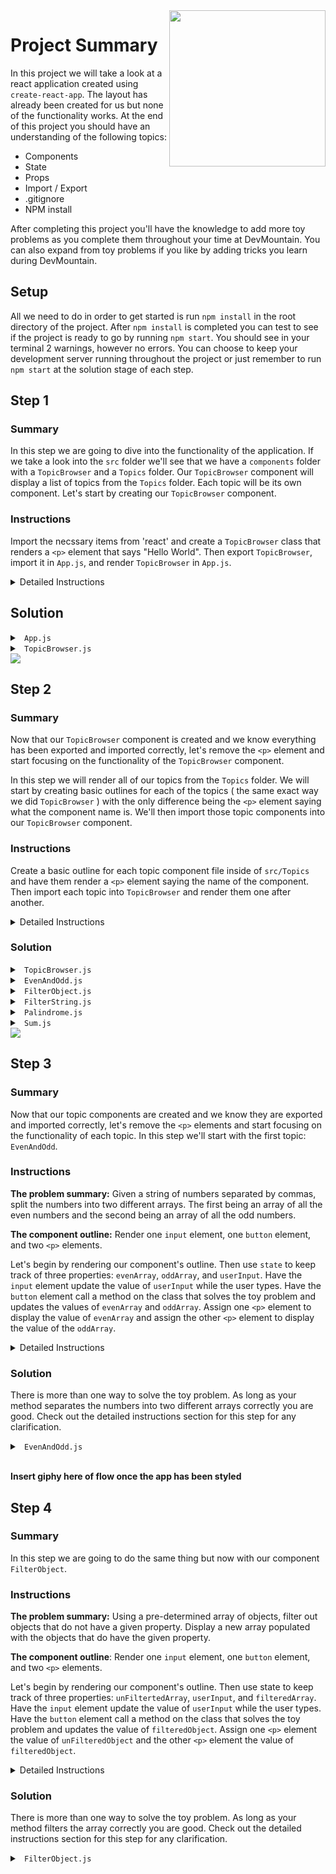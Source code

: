 <img src="https://devmounta.in/img/logowhiteblue.png" width="250" align="right">

# Project Summary

In this project we will take a look at a react application created using `create-react-app`. The layout has already been created for us but none of the functionality works. At the end of this project you should have an understanding of the following topics:

* Components
* State
* Props
* Import / Export
* .gitignore
* NPM install

After completing this project you'll have the knowledge to add more toy problems as you complete them throughout your time at DevMountain. You can also expand from toy problems if you like by adding tricks you learn during DevMountain.

## Setup

All we need to do in order to get started is run `npm install` in the root directory of the project. After `npm install` is completed you can test to see if the project is ready to go by running `npm start`. You should see in your terminal 2 warnings, however no errors. You can choose to keep your development server running throughout the project or just remember to run `npm start` at the solution stage of each step.

## Step 1

### Summary

In this step we are going to dive into the functionality of the application. If we take a look into the `src` folder we'll see that we have a `components` folder with a `TopicBrowser` and a `Topics` folder. Our `TopicBrowser` component will display a list of topics from the `Topics` folder. Each topic will be its own component. Let's start by creating our `TopicBrowser` component. 

### Instructions

Import the necssary items from 'react' and create a `TopicBrowser` class that renders a `<p>` element that says "Hello World". Then export `TopicBrowser`, import it in `App.js`, and render `TopicBrowser` in `App.js`. 

<details>

<summary> Detailed Instructions </summary>

<br />

Let's start by importing `React, { Component }` from 'react'. This will allow use to use JSX and create a class that extends on `Component`.

```js
import React, { Component } from 'react';
```

Now let's create a basic component that renders a `<p>` element that says "Hello World". We do this by saying `class TopicBrowser extends Component {}`. TopicBrowser is the name of the class, which can be anything you want, usually when dealing with classes it's common to see constructor camel case ( meaning the first letter is also captalized ). Since this component is going to browse our topics, I went with the class name of TopicBrowser. 

```js
class TopicBrowser extends Component {

}
```

Now that we have our component `TopicBrowser` let's have it render the `<p>` element. Since we extended on `Component` we have access to a method called `render() {}` this is the method that is called to render our JSX onto the DOM. Inside the `render` method we `return` the JSX. 

```js
class TopicBrowser extends Component {
  render() {
    return (
      <p> Hello World </p>
    )
  }
}
```

Then we need to `export` our `TopicBrowser` component so that other files can `import` it. You may have seen two different ways to accomplish this method. One way is exporting it at the end of the file and another way is doing it on the same line as when you declare your class. 

<details>

<summary> <code> TopicBrowser.js ( export on bottom ) </code> </summary>

```js
import React, { Component } from 'react';

class TopicBrowser extends Component {
  render() {
    return (
      <p> Hello World </p>
    )
  }
}

export default TopicBrowser;
```

</details>

<details>

<summary> <code> TopicBrowser.js ( export on same line ) </code> </summary>

```js
import React, { Component } from 'react';

export default class TopicBrowser extends Component {
  render() {
    return (
      <p> Hello World </p>
    )
  }
}
```

</details>

<br />

Both ways are completely fine, however I'll be using the same line `export`. Now that our `export` is setup we can `import` it in `App.js` and `render` it. We can `import` components with the following format: `import ComponentNameHere from '/file_path_to_component_here'`. Therefore our `import` in `App.js` would look like:

```js
import TopicBrowser from './components/TopicBrowser/TopicBrowser'
```

The `import` is clever enough to add on the `.js` extension for us. Now that `App.js` has `TopicBrowser` imported we can `render` it the same way rendered our `<p>` element in `TopicBrowser`. The only differencing being to `render` components you wrap the component name in `< />`. Our `App.js` should now look like: 

```js
import React, { Component } from 'react';
import './App.css';
import TopicBrowser from './components/TopicBrowser/TopicBrowser'

class App extends Component {
  render() {
    return (
      <TopicBrowser />
    )
  }
}

export default App;
```

</details>

## Solution

<details>

<summary> <code> App.js </code> </summary>

```js
import React, { Component } from 'react';
import './App.css';
import TopicBrowser from './components/TopicBrowser/TopicBrowser'

class App extends Component {
  render() {
    return (
      <TopicBrowser />
    )
  }
}

export default App;
```

</details>

<details>

<summary> <code> TopicBrowser.js </code> </summary>

```js
import React, { Component } from 'react';

export default class TopicBrowser extends Component {
  render() {
    return (
      <p> Hello World </p>
    )
  }
}
```

</details>

<img src="https://github.com/DevMountain/showcase/blob/solution/readme/1-1.png" />

## Step 2

### Summary

Now that our `TopicBrowser` component is created and we know everything has been exported and imported correctly, let's remove the `<p>` element and start focusing on the functionality of the `TopicBrowser` component.

In this step we will render all of our topics from the `Topics` folder. We will start by creating basic outlines for each of the topics ( the same exact way we did `TopicBrowser` ) with the only difference being the `<p>` element saying what the component name is. We'll then import those topic components into our `TopicBrowser` component.

### Instructions

Create a basic outline for each topic component file inside of `src/Topics` and have them render a `<p>` element saying the name of the component. Then import each topic into `TopicBrowser` and render them one after another.

<details>

<summary> Detailed Instructions </summary>

<br />

Let's start by going into our Topics folder. Inside we will see 5 javascript files, inside these files we will create a React component that solves a certain computer science toy problem. The basic outline is going to be similiar across these components with the only difference being the `<p>` element that gets rendered. 

Creating a React component:
* `import React, { Component } from 'react'`
* Create the class for your new component. The format is: `class ClassNameGoesHere extends Component {}`
* Use the `render() {}` method to get elements to `render` onto the DOM. JSX goes inside a `return` statement of the `render() {}` method.
* Export your newly created class either on the same line of it's declaration or at the bottom of the file.

Here is what the `EvenAndOdd` component will look like applying these bullet points.

```js
import React, { Component } from 'react';

export default class EvenAndOdd extends Component {
  render() {
    return (
      <p> EvenAndOdd Component </p>
    )
  }
}
```  

<details>

<summary> <code> FilterObject.js </code> </summary>

```js
import React, { Component } from 'react';

export default class FilterObject extends Component {
  render() {
    return (
      <p> FilterObject Component </p>
    )
  }
}
```

</details>

<details>

<summary> <code> FilterString.js </code> </summary>

```js
import React, { Component } from 'react';

export default class FilterString extends Component {
  render() {
    return (
      <p> FilterString Component </p>
    )
  }
}
```

</details>

<details>

<summary> <code> Palindrome.js </code> </summary>

```js
import React, { Component } from 'react';

export default class Palindrome extends Component {
  render() {
    return (
      <p> Palindrome Component </p>
    )
  }
}
```

</details>

<details>

<summary> <code> Sum.js </code> </summary>

```js
import React, { Component } from 'react';

export default class Sum extends Component {
  render() {
    return (
      <p> Sum Component </p>
    )
  }
}
```

</details>

<br />

After you applied the same concepts to the 4 other javascript files in the Topics folder, we'll then import them into `TopicBrowser.js`. Just like how we imported `TopicBrowser` into `App.js` we'll do:

```js
import React, { Component } from 'react';

// Topics
import EvenAndOdd from '../Topics/EvenAndOdd'
import FilterObject from '../Topics/FilterObject'
import FilterString from '../Topics/FilterString'
import Palindrome from '../Topics/Palindrome'
import Sum from '../Topics/Sum'

export default class TopicBrowser extends Component {
  render() {
    return (
      
    )
  }
}
```

Now that they are imported into our `TopicBrowser` component we can render them in our `return`. Similiar to how we rendered `TopicBrowser` in `App.js` we'll wrap each component we imported in `< />`. Since we are trying to `render` more than component we'll have to wrap the components in a `div`. The `return` of a `render` method can only return one element, but there is no limit to how much you can nest in that one element. Your `TopicBrowser` should look like:

```js
import React, { Component } from 'react';

// Topics
import EvenAndOdd from '../Topics/EvenAndOdd'
import FilterObject from '../Topics/FilterObject'
import FilterString from '../Topics/FilterString'
import Palindrome from '../Topics/Palindrome'
import Sum from '../Topics/Sum'

export default class TopicBrowser extends Component {
  render() {
    return (
      <div>
        <EvenAndOdd />
        <FilterObject />
        <FilterString />
        <Palindrome />
        <Sum />
      </div>
    )
  }
}
```

</details>

### Solution

<details>

<summary> <code> TopicBrowser.js </code> </summary>

```js
import React, { Component } from 'react';

// Topics
import EvenAndOdd from '../Topics/EvenAndOdd'
import FilterObject from '../Topics/FilterObject'
import FilterString from '../Topics/FilterString'
import Palindrome from '../Topics/Palindrome'
import Sum from '../Topics/Sum'

export default class TopicBrowser extends Component {
  render() {
    return (
      <div>
        <EvenAndOdd />
        <FilterObject />
        <FilterString />
        <Palindrome />
        <Sum />
      </div>
    )
  }
}
```

</details>

<details>

<summary> <code> EvenAndOdd.js </code> </summary>

```js
import React, { Component } from 'react';

export default class EvenAndOdd extends Component {
  render() {
    return (
      <p> EvenAndOdd Component </p>
    )
  }
}
```

</details>

<details>

<summary> <code> FilterObject.js </code> </summary>

```js
import React, { Component } from 'react';

export default class FilterObject extends Component {
  render() {
    return (
      <p> FilterObject Component </p>
    )
  }
}
```

</details>

<details>

<summary> <code> FilterString.js </code> </summary>

```js
import React, { Component } from 'react';

export default class FilterString extends Component {
  render() {
    return (
      <p> FilterString Component </p>
    )
  }
}
```

</details>

<details>

<summary> <code> Palindrome.js </code> </summary>

```js
import React, { Component } from 'react';

export default class Palindrome extends Component {
  render() {
    return (
      <p> Palindrome Component </p>
    )
  }
}
```

</details>

<details>

<summary> <code> Sum.js </code> </summary>

```js
import React, { Component } from 'react';

export default class Sum extends Component {
  render() {
    return (
      <p> Sum Component </p>
    )
  }
}
```

</details>

<img src="https://github.com/DevMountain/showcase/blob/solution/readme/2-1.png" />

## Step 3

### Summary

Now that our topic components are created and we know they are exported and imported correctly, let's remove the `<p>` elements and start focusing on the functionality of each topic. In this step we'll start with the first topic: `EvenAndOdd`.

### Instructions

<b>The problem summary:</b> Given a string of numbers separated by commas, split the numbers into two different arrays. The first being an array of all the even numbers and the second being an array of all the odd numbers.

<b>The component outline:</b> Render one `input` element, one `button` element, and two `<p>` elements. 

Let's begin by rendering our component's outline. Then use `state` to keep track of three properties: `evenArray`, `oddArray`, and `userInput`. Have the `input` element update the value of `userInput` while the user types. Have the `button` element call a method on the class that solves the toy problem and updates the values of `evenArray` and `oddArray`. Assign one `<p>` element to display the value of `evenArray` and assign the other `<p>` element to display the value of the `oddArray`. 

<details>

<summary> Detailed Instructions </summary>

<br />

Let's begin by rendering our component's outline.

```js
render() {
  <input></input>
  <button> Split </button>
  <p></p>
  <p></p>
}
```

Now that we have a rough draft of every thing our component will need, let's start filling in the functionality. We will use state to keep track of what the user input is, our even's array, and our odd's array. We can use state by defining a `constructor() {}` method. Before we can use `state` we have to invoke `super`. After the invocation of `super` we can create our state object with `this.state = {}` and add our three properties to it.

```js
constructor() {
  super();

  this.state = {
    evenArray: [],
    oddArray: [],
    userInput: ''
  }
}
```

Next, let's update our last two `<p>` elements to display our `evenArray` and `oddArray`.

```js
render() {
  <input></input>
  <button> Split </button>
  <p> Evens: { JSON.stringify(this.state.evenArray) } </p>
  <p> Odds: { JSON.stringify(this.state.oddArray) } </p>
}
```

What's `JSON.stringify`? This is not a necassary addition, but without it your array would not display as [1,2,3,4] but rather 1234. `JSON.stringify` gives our display a more readable format. You could just do `this.state.evenArray` or `this.state.oddArray` if you want to.

Next let's update our `input` element to handle user input. In React you can use the `onChange` attribute that calls a function every time a user types in the `input` field. 

```js
render() {
  <input onChange={ (e) => this.handleChange(e.target.value) }></input>
  <button> Split </button>
  <p> Evens: { JSON.stringify(this.state.evenArray) } </p>
  <p> Odds: { JSON.stringify(this.state.oddArray) } </p>
}
```

What's `e`? `e` is the event. In this instance we can use the event to get the current value inside of the `input` element. We can access this by doing `e.target.value`. With this setup every time a user types in this `input` field our arrow function gets called, capturing the event, and then calls our method on the class called `handleChange` and passes the value that's currently in the input field. For example if I typed in the `input` field "1,2" then `handleChange` will have been called three times. Every key stroke invokes `handleChange` and passes in the current value, this would look like:

* First Time: `e.target.value` = "1"
* Second Time: `e.target.value` = "1,"
* Third Time: `e.target.value` = "1,2"

Let's add a method on our class called `handleChange` to update our `state` property `userInput`.

```js
handleChange(val) {
  this.setState({ userInput: val });
}
```

Now that our `input` functionality is finished, all that's left is getting our `button` to execute a method that solves the toy problem. In React we can execute a function on a button click by using the attribute `onClick`. Since we want to execute this method with an argument we'll nest it in an arrow function.

```js
render() {
  <input onChange={ (e) => this.handleChange(e.target.value) }></input>
  <button onClick={ () => { this.assignEvenAndOdds(this.state.userInput) }}> Split </button>
  <p> Evens: { JSON.stringify(this.state.evenArray) } </p>
  <p> Odds: { JSON.stringify(this.state.oddArray) } </p>
}
```

Now whenever a user clicks our `button` element our arrow function is called which calls a method on our class called `assignEvenAndOdds` and passes in the current `userInput` on `state`. Let's create this method on our class.

```js
assignEvenAndOdds(userInput) {

}
```

How you solve the toy problem is up to you, if you can't figure it out, check out the solution section.

</details>

### Solution

There is more than one way to solve the toy problem. As long as your method separates the numbers into two different arrays correctly you are good. Check out the detailed instructions section for this step for any clarification.

<details>

<summary> <code> EvenAndOdd.js </code> </summary>

```js
import React, { Component } from 'react';

export default class EvenAndOdd extends Component {

  constructor() {
    super();

    this.state = {
      evenArray: [],
      oddArray: [],
      userInput: ''
    }
  }

  handleChange(e) {
    this.setState({ userInput: e.target.value });
  }

  assignEvenAndOdds(userInput) {
    var arr = userInput.split(',');
    var evens = [];
    var odds = [];

    for ( var i = 0; i < arr.length; i++ ) {
      if ( arr[i] % 2 === 0 ) {
        evens.push( parseInt(arr[i], 10) );
      } else {
        odds.push( parseInt(arr[i], 10) );
      }
    }
    
    this.setState({ evenArray: evens, oddArray: odds });
  }

  render() {
    return (
      <div>
        <input value={this.state.userInput} onChange={ (e) => this.handleChange(e) }></input>
        <button onClick={ () => { this.assignEvenAndOdds(this.state.userInput) }}> Split </button>
        <p> Evens: { JSON.stringify(this.state.evenArray) } </p>
        <p> Odds: { JSON.stringify(this.state.oddArray) } </p>
      </div>
    )
  }
}
```

</details>

<br /> 

<b> Insert giphy here of flow once the app has been styled </b>

## Step 4 

### Summary

In this step we are going to do the same thing but now with our component `FilterObject`. 

### Instructions

<b>The problem summary:</b> Using a pre-determined array of objects, filter out objects that do not have a given property. Display a new array populated with the objects that do have the given property.

<b>The component outline</b>: Render one `input` element, one `button` element, and two `<p>` elements.

Let's begin by rendering our component's outline. Then use state to keep track of three properties: `unFiltertedArray`, `userInput`, and `filteredArray`. Have the `input` element update the value of `userInput` while the user types. Have the `button` element call a method on the class that solves the toy problem and updates the value of `filteredObject`. Assign one `<p>` element the value of `unFilteredObject` and the other `<p>` element the value of `filteredObject`.

<details>

<summary> Detailed Instructions </summary>

Let's begin by rendering our component's outline.

```js
  render() {
    return (
      <div>
        <p></p>
        <input></input>
        <button> Filter </button>
        <p></p>
      </div>
    )
  }
```

Now that we have a rough draft of everything our component will need, let's start filling in the functionality. We will use state to keep tracck of what the user input is, our unfiltered array, and our filtered array. 

```js
  constructor() {
    super();

    this.state = {
      employees: [
        {
          name: 'Jimmy Joe',
          title: 'Hack0r',
          age: 12,
        },
        {
          name: 'Jeremy Schrader',
          age: 24,
          hairColor: 'brown'
        },
        {
          name: 'Carly Armstrong',
          title: 'CEO',
        }
      ],

      userInput: '',
      filteredEmployees: []
    }
  }
```

Next let's update our `<p>` elements to display our unfiltered and filtered array of employees.

```js
  render() {
    return (
      <div>
        <p> Original: { JSON.stringify(this.state.employees, null, 10) } </p>
        <input></input>
        <button> Filter </button>
        <p> Filtered: { JSON.stringify(this.state.filteredEmployees, null, 10) } </p>
      </div>
    )
  }
```

Next let's update our `input` element to handle user input.

```js
  handleChange(val) {
    this.setState({ userInput: val });
  }

  render() {
    return (
      <div>
        <p> Original: { JSON.stringify(this.state.employees, null, 10) } </p>
        <input onChange={ (e) => this.handleChange(e.target.value) }></input>
        <button> Filter </button>
        <p> Filtered: { JSON.stringify(this.state.filteredEmployees, null, 10) } </p>
      </div>
    )
  }
```

Finally let's update our `button` element to handle filtering our employee array.

```js
  filterEmployees(prop) {

  }

  render() {
    return (
      <div>
        <p> Original: { JSON.stringify(this.state.employees, null, 10) } </p>
        <input onChange={ (e) => this.handleChange(e.target.value) }></input>
        <button onClick={ () => this.filterEmployees(this.state.userInput) }> Filter </button>
        <p> Filtered: { JSON.stringify(this.state.filteredEmployees, null, 10) } </p>
      </div>
    )
  }
```

How you solve the toy problem is up to you, if you can't figure it out, check out the solution section.

</details>

### Solution

There is more than one way to solve the toy problem. As long as your method filters the array correctly you are good. Check out the detailed instructions section for this step for any clarification.

<details>

<summary> <code> FilterObject.js </code> </summary>

```js
import React, { Component } from 'react';

export default class FilterObject extends Component {

  constructor() {
    super();

    this.state = {
      employees: [
        {
          name: 'Jimmy Joe',
          title: 'Hack0r',
          age: 12,
        },
        {
          name: 'Jeremy Schrader',
          age: 24,
          hairColor: 'brown'
        },
        {
          name: 'Carly Armstrong',
          title: 'CEO',
        }
      ],

      userInput: '',
      filteredEmployees: []
    }
  }

  handleChange(val) {
    this.setState({ userInput: val });
  }

  filterEmployees(prop) {
    var employees = this.state.employees;
    var filteredEmployees = [];
    
    for ( var i = 0; i < employees.length; i++ ) {
      if ( employees[i].hasOwnProperty(prop) ) {
        filteredEmployees.push(employees[i]);
      }
    }

    this.setState({ filteredEmployees: filteredEmployees });
  }

  render() {
    return (
      <div>
        <p> Original: { JSON.stringify(this.state.employees, null, 10) } </p>
        <input onChange={ (e) => this.handleChange(e.target.value) }></input>
        <button onClick={ () => this.filterEmployees(this.state.userInput) }> Filter </button>
        <p> Filtered: { JSON.stringify(this.state.filteredEmployees, null, 10) } </p>
      </div>
    )
  }
}
```

</details>